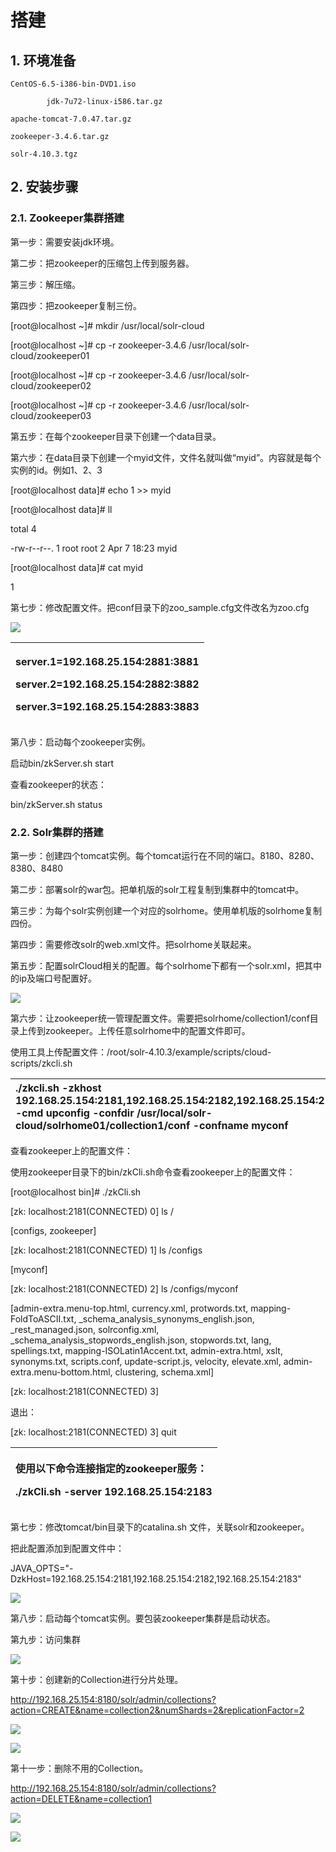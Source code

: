 # 搭建

## 1.  环境准备

    CentOS-6.5-i386-bin-DVD1.iso

            jdk-7u72-linux-i586.tar.gz

    apache-tomcat-7.0.47.tar.gz

    zookeeper-3.4.6.tar.gz

    solr-4.10.3.tgz

## 2.  安装步骤

### 2.1. Zookeeper集群搭建

第一步：需要安装jdk环境。

第二步：把zookeeper的压缩包上传到服务器。

第三步：解压缩。

第四步：把zookeeper复制三份。

\[root@localhost ~\]\# mkdir /usr/local/solr-cloud

\[root@localhost ~\]\# cp -r zookeeper-3.4.6 /usr/local/solr-cloud/zookeeper01

\[root@localhost ~\]\# cp -r zookeeper-3.4.6 /usr/local/solr-cloud/zookeeper02

\[root@localhost ~\]\# cp -r zookeeper-3.4.6 /usr/local/solr-cloud/zookeeper03

第五步：在每个zookeeper目录下创建一个data目录。

第六步：在data目录下创建一个myid文件，文件名就叫做“myid”。内容就是每个实例的id。例如1、2、3

\[root@localhost data\]\# echo 1 &gt;&gt; myid

\[root@localhost data\]\# ll

total 4

-rw-r--r--. 1 root root 2 Apr  7 18:23 myid

\[root@localhost data\]\# cat myid

1

第七步：修改配置文件。把conf目录下的zoo\_sample.cfg文件改名为zoo.cfg

![](../../../.gitbook/assets/image%20%28208%29.png)

<table>
  <thead>
    <tr>
      <th style="text-align:left">
        <p>server.1=192.168.25.154:2881:3881</p>
        <p>server.2=192.168.25.154:2882:3882</p>
        <p>server.3=192.168.25.154:2883:3883</p>
      </th>
    </tr>
  </thead>
  <tbody></tbody>
</table>第八步：启动每个zookeeper实例。

启动bin/zkServer.sh start

查看zookeeper的状态：

bin/zkServer.sh status

### 2.2. Solr集群的搭建

第一步：创建四个tomcat实例。每个tomcat运行在不同的端口。8180、8280、8380、8480

第二步：部署solr的war包。把单机版的solr工程复制到集群中的tomcat中。

第三步：为每个solr实例创建一个对应的solrhome。使用单机版的solrhome复制四份。

第四步：需要修改solr的web.xml文件。把solrhome关联起来。

第五步：配置solrCloud相关的配置。每个solrhome下都有一个solr.xml，把其中的ip及端口号配置好。

![](../../../.gitbook/assets/image%20%28220%29.png)

第六步：让zookeeper统一管理配置文件。需要把solrhome/collection1/conf目录上传到zookeeper。上传任意solrhome中的配置文件即可。

使用工具上传配置文件：/root/solr-4.10.3/example/scripts/cloud-scripts/zkcli.sh

| ./zkcli.sh -zkhost 192.168.25.154:2181,192.168.25.154:2182,192.168.25.154:2183 -cmd upconfig -confdir /usr/local/solr-cloud/solrhome01/collection1/conf -confname myconf |
| :--- |


查看zookeeper上的配置文件：

使用zookeeper目录下的bin/zkCli.sh命令查看zookeeper上的配置文件：

\[root@localhost bin\]\# ./zkCli.sh

\[zk: localhost:2181\(CONNECTED\) 0\] ls /

\[configs, zookeeper\]

\[zk: localhost:2181\(CONNECTED\) 1\] ls /configs

\[myconf\]

\[zk: localhost:2181\(CONNECTED\) 2\] ls /configs/myconf

\[admin-extra.menu-top.html, currency.xml, protwords.txt, mapping-FoldToASCII.txt, \_schema\_analysis\_synonyms\_english.json, \_rest\_managed.json, solrconfig.xml, \_schema\_analysis\_stopwords\_english.json, stopwords.txt, lang, spellings.txt, mapping-ISOLatin1Accent.txt, admin-extra.html, xslt, synonyms.txt, scripts.conf, update-script.js, velocity, elevate.xml, admin-extra.menu-bottom.html, clustering, schema.xml\]

\[zk: localhost:2181\(CONNECTED\) 3\]

退出：

\[zk: localhost:2181\(CONNECTED\) 3\] quit

<table>
  <thead>
    <tr>
      <th style="text-align:left">
        <p>使用以下命令连接指定的zookeeper服务：</p>
        <p>./zkCli.sh -server 192.168.25.154:2183</p>
      </th>
    </tr>
  </thead>
  <tbody></tbody>
</table>第七步：修改tomcat/bin目录下的catalina.sh 文件，关联solr和zookeeper。

把此配置添加到配置文件中：

JAVA\_OPTS="-DzkHost=192.168.25.154:2181,192.168.25.154:2182,192.168.25.154:2183"

![](../../../.gitbook/assets/image%20%28257%29.png)

第八步：启动每个tomcat实例。要包装zookeeper集群是启动状态。

第九步：访问集群

![](../../../.gitbook/assets/image%20%2814%29.png)

第十步：创建新的Collection进行分片处理。

http://192.168.25.154:8180/solr/admin/collections?action=CREATE&name=collection2&numShards=2&replicationFactor=2

![](../../../.gitbook/assets/image%20%28116%29.png)

![](../../../.gitbook/assets/image%20%28249%29.png)

第十一步：删除不用的Collection。

http://192.168.25.154:8180/solr/admin/collections?action=DELETE&name=collection1

![](../../../.gitbook/assets/image%20%28106%29.png)

![](../../../.gitbook/assets/image%20%28225%29.png)



